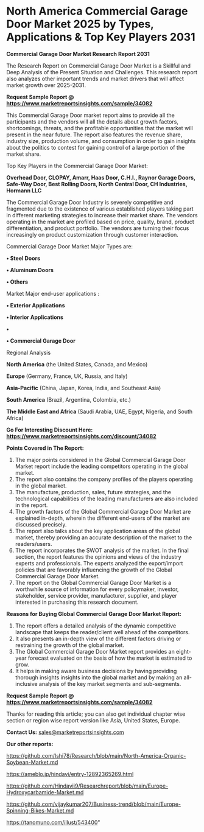 # North America Commercial Garage Door Market 2025 by Types, Applications & Top Key Players 2031

<strong>Commercial Garage Door Market Research Report 2031</strong>

The Research Report on Commercial Garage Door Market is a Skillful and Deep Analysis of the Present Situation and Challenges. This research report also analyzes other important trends and market drivers that will affect market growth over 2025-2031.

<strong>Request Sample Report @ <a href=https://www.marketreportsinsights.com/sample/34082>https://www.marketreportsinsights.com/sample/34082</a></strong>

This Commercial Garage Door market report aims to provide all the participants and the vendors will all the details about growth factors, shortcomings, threats, and the profitable opportunities that the market will present in the near future. The report also features the revenue share, industry size, production volume, and consumption in order to gain insights about the politics to contest for gaining control of a large portion of the market share.

Top Key Players in the Commercial Garage Door Market:

<strong>Overhead Door, CLOPAY, Amarr, Haas Door, C.H.I., Raynor Garage Doors, Safe-Way Door, Best Rolling Doors, North Central Door, CH Industries, Hormann LLC</strong>

The Commercial Garage Door Industry is severely competitive and fragmented due to the existence of various established players taking part in different marketing strategies to increase their market share. The vendors operating in the market are profiled based on price, quality, brand, product differentiation, and product portfolio. The vendors are turning their focus increasingly on product customization through customer interaction.

Commercial Garage Door Market Major Types are:

<strong>•  Steel Doors

•  Aluminum Doors

•  Others</strong>

Market Major end-user applications :

<strong>•  Exterior Applications

•  Interior Applications

•  

•  Commercial Garage Door</strong>

Regional Analysis

</u><strong><b>North America</b></strong> (the United States, Canada, and Mexico)

<strong><b>Europe </b></strong>(Germany, France, UK, Russia, and Italy)

<strong><b>Asia-Pacific</b></strong> (China, Japan, Korea, India, and Southeast Asia)

<strong><b>South America</b></strong> (Brazil, Argentina, Colombia, etc.)

<strong><b>The Middle East and Africa</b></strong> (Saudi Arabia, UAE, Egypt, Nigeria, and South Africa)

<strong>Go For Interesting Discount Here: <a href=https://www.marketreportsinsights.com/discount/34082>https://www.marketreportsinsights.com/discount/34082</a></strong>

<strong>Points Covered in The Report:</strong>
<ol>
  <li>The major points considered in the Global Commercial Garage Door Market report include the leading competitors operating in the global market.</li>
  <li>The report also contains the company profiles of the players operating in the global market.</li>
  <li>The manufacture, production, sales, future strategies, and the technological capabilities of the leading manufacturers are also included in the report.</li>
  <li>The growth factors of the Global Commercial Garage Door Market are explained in-depth, wherein the different end-users of the market are discussed precisely.</li>
  <li>The report also talks about the key application areas of the global market, thereby providing an accurate description of the market to the readers/users.</li>
  <li>The report incorporates the SWOT analysis of the market. In the final section, the report features the opinions and views of the industry experts and professionals. The experts analyzed the export/import policies that are favorably influencing the growth of the Global Commercial Garage Door Market.</li>
  <li>The report on the Global Commercial Garage Door Market is a worthwhile source of information for every policymaker, investor, stakeholder, service provider, manufacturer, supplier, and player interested in purchasing this research document.</li>
</ol>
<strong>Reasons for Buying Global Commercial Garage Door Market Report:</strong>

<ol>
  <li>The report offers a detailed analysis of the dynamic competitive landscape that keeps the reader/client well ahead of the competitors.</li>
  <li>It also presents an in-depth view of the different factors driving or restraining the growth of the global market.</li>
  <li>The Global Commercial Garage Door Market report provides an eight-year forecast evaluated on the basis of how the market is estimated to grow.</li>
  <li>It helps in making aware business decisions by having providing thorough insights insights into the global market and by making an all-inclusive analysis of the key market segments and sub-segments.</li>
</ol>
<strong>Request Sample Report @ <a href=https://www.marketreportsinsights.com/sample/34082>https://www.marketreportsinsights.com/sample/34082</a></strong>


Thanks for reading this article; you can also get individual chapter wise section or region wise report version like Asia, United States, Europe.

<strong>Contact Us:</strong>
sales@marketreportsinsights.com

<strong>Our other reports:</strong>

<a href=https://github.com/Ishi78/Research/blob/main/North-America-Organic-Soybean-Market.md>https://github.com/Ishi78/Research/blob/main/North-America-Organic-Soybean-Market.md</a>

<a href=https://ameblo.jp/hindavi/entry-12892365269.html>https://ameblo.jp/hindavi/entry-12892365269.html</a>

<a href=https://github.com/Hindavii9/Researchreport/blob/main/Europe-Hydroxycarbamide-Market.md>https://github.com/Hindavii9/Researchreport/blob/main/Europe-Hydroxycarbamide-Market.md</a>

<a href=https://github.com/vijaykumar207/Business-trend/blob/main/Europe-Spinning-Bikes-Market.md>https://github.com/vijaykumar207/Business-trend/blob/main/Europe-Spinning-Bikes-Market.md</a>

<a href=https://tanomuno.com/illust/543400>https://tanomuno.com/illust/543400</a>"
